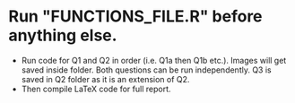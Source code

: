 # Run "FUNCTIONS_FILE.R" before anything else. 

* Run code for Q1 and Q2 in order (i.e. Q1a then Q1b  etc.). Images will get saved inside folder. Both questions can be run independently. Q3 is saved in Q2 folder as it is an extension of Q2.  
* Then compile LaTeX code for full report.
